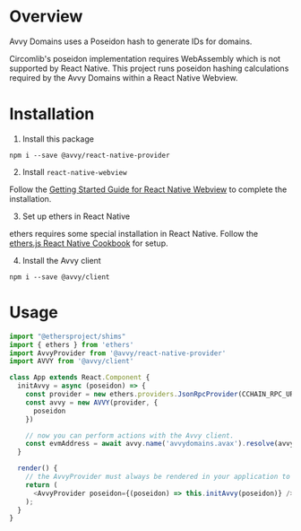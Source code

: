 # Overview

Avvy Domains uses a Poseidon hash to generate IDs for domains.

Circomlib's poseidon implementation requires WebAssembly which is not supported by React Native. This project runs poseidon hashing calculations required by the Avvy Domains within a React Native Webview.


# Installation

1. Install this package

```
npm i --save @avvy/react-native-provider
```

2. Install `react-native-webview`

Follow the [Getting Started Guide for React Native Webview](https://github.com/react-native-webview/react-native-webview/blob/master/docs/Getting-Started.md) to complete the installation.

3. Set up ethers in React Native

ethers requires some special installation in React Native. Follow the [ethers.js React Native Cookbook](https://docs.ethers.io/v5/cookbook/react-native/#cookbook-reactnative) for setup.

4. Install the Avvy client

```
npm i --save @avvy/client
```


# Usage

```javascript
import "@ethersproject/shims"
import { ethers } from 'ethers'
import AvvyProvider from '@avvy/react-native-provider'
import AVVY from '@avvy/client'

class App extends React.Component {
  initAvvy = async (poseidon) => {
    const provider = new ethers.providers.JsonRpcProvider(CCHAIN_RPC_URL)
    const avvy = new AVVY(provider, {
      poseidon
    })

    // now you can perform actions with the Avvy client.
    const evmAddress = await avvy.name('avvydomains.avax').resolve(avvy.RECORDS.EVM)
  }

  render() {
    // the AvvyProvider must always be rendered in your application to keep the Webview live.
    return (
      <AvvyProvider poseidon={(poseidon) => this.initAvvy(poseidon)} />
    );
  }
}

```
